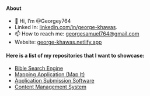 #### About
- 👋 Hi, I’m @Georgey764
- Linked In: [linkedin.com/in/george-khawas](https://www.linkedin.com/in/george-khawas/).
- 📫 How to reach me: georgesamuel764@gmail.com
- Website: [george-khawas.netlify.app](https://george-khawas.netlify.app)
  
#### Here is a list of my repositories that I want to showcase:
- [Bible Search Engine](https://github.com/Georgey764/Bible-Search-Engine)
- [Mapping Application (Map It)](https://github.com/Georgey764/MapIt)
- [Application Submission Software](https://github.com/Georgey764/applications-submission-software)
- [Content Management System](https://github.com/Georgey764/content-management-system)



<!---
Georgey764/Georgey764 is a ✨ special ✨ repository because its `README.md` (this file) appears on your GitHub profile.
You can click the Preview link to take a look at your changes.
--->
